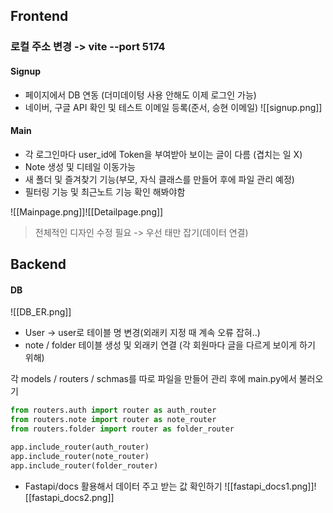 ##  Frontend
### 로컬 주소 변경 -> vite --port 5174
#### Signup 
- 페이지에서 DB 연동 (더미데이텅 사용 안해도 이제 로그인 가능)
- 네이버, 구글 API 확인 및 테스트 이메일 등록(준서, 승현 이메일)
![[signup.png]]
#### Main
- 각 로그인마다 user_id에 Token을 부여받아 보이는 글이 다름 (겹치는 일 X)
- Note 생성 및 디테일 이동가능
- 새 폴더 및 즐겨찾기 기능(부모, 자식 클래스를 만들어 후에 파일 관리 예정)
- 필터링 기능 및 최근노트 기능 확인 해봐야함

![[Mainpage.png]]![[Detailpage.png]]

> 전체적인 디자인 수정 필요 -> 우선 태만 잡기(데이터 연결)

## Backend
#### DB
![[DB_ER.png]]
- User -> user로 테이블 명 변경(외래키 지정 때 계속 오류 잡혀..)
- note / folder 테이블 생성 및 외래키 연결 (각 회원마다 글을 다르게 보이게 하기 위해)

각 models / routers / schmas를 따로 파일을 만들어 관리  후에 main.py에서 불러오기
```python
from routers.auth import router as auth_router
from routers.note import router as note_router
from routers.folder import router as folder_router

app.include_router(auth_router)
app.include_router(note_router)
app.include_router(folder_router)
```
- Fastapi/docs 활용해서 데이터 주고 받는 값 확인하기 
![[fastapi_docs1.png]]![[fastapi_docs2.png]]
